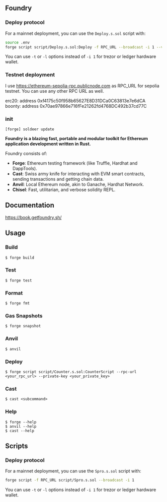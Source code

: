 ## Foundry

### Deploy protocol

For a mainnet deployment, you can use the `Deploy.s.sol` script with:

```bash
source .env
forge script script/Deploy.s.sol:Deploy -f RPC_URL --broadcast -i 1 --verify -vvvv
```

You can use `-t` or `-l` options instead of `-i 1` for trezor or ledger hardware wallet.

### Testnet deployment

I use https://ethereum-sepolia-rpc.publicnode.com as RPC_URL for sepolia testnet. You can use any other RPC URL as well.

erc20: address 0xf4175c50f958b65627E8D31DCa0C63813e7e6dCA
boonty: address 0x70ae97866e716fFe21262fd4768DC492b37cd77C

### init

```shell
[forge] soldeer update
```

**Foundry is a blazing fast, portable and modular toolkit for Ethereum application development written in Rust.**

Foundry consists of:

- **Forge**: Ethereum testing framework (like Truffle, Hardhat and DappTools).
- **Cast**: Swiss army knife for interacting with EVM smart contracts, sending transactions and getting chain data.
- **Anvil**: Local Ethereum node, akin to Ganache, Hardhat Network.
- **Chisel**: Fast, utilitarian, and verbose solidity REPL.

## Documentation

https://book.getfoundry.sh/

## Usage

### Build

```shell
$ forge build
```

### Test

```shell
$ forge test
```

### Format

```shell
$ forge fmt
```

### Gas Snapshots

```shell
$ forge snapshot
```

### Anvil

```shell
$ anvil
```

### Deploy

```shell
$ forge script script/Counter.s.sol:CounterScript --rpc-url <your_rpc_url> --private-key <your_private_key>
```

### Cast

```shell
$ cast <subcommand>
```

### Help

```shell
$ forge --help
$ anvil --help
$ cast --help
```

## Scripts

### Deploy protocol

For a mainnet deployment, you can use the `Spro.s.sol` script with:

```bash
forge script -f RPC_URL script/Spro.s.sol --broadcast -i 1
```

You can use `-t` or `-l` options instead of `-i 1` for trezor or ledger hardware wallet.
